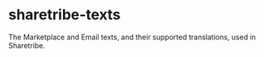 # sharetribe-texts
The Marketplace and Email texts, and their supported translations, used in Sharetribe.
